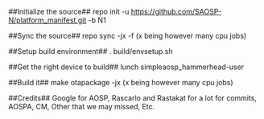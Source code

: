 ##Initialize the source##
repo init -u https://github.com/SAOSP-N/platform_manifest.git -b N1

##Sync the source##
repo sync -jx -f (x being however many cpu jobs)

##Setup build environment##
. build/envsetup.sh

##Get the right device to build##
lunch simpleaosp_hammerhead-user

##Build it##
make otapackage -jx (x being however many cpu jobs)

##Credits##
Google for AOSP, Rascarlo and Rastakat for a lot for commits, AOSPA, CM, Other that we may missed, Etc.


